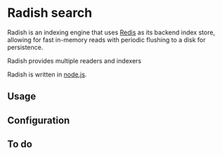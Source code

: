 Radish search
=============

Radish is an indexing engine that uses [Redis](http://redis.io/) as its backend
index store, allowing for fast in-memory reads with periodic flushing to a disk
for persistence.

Radish provides multiple readers and indexers

Radish is written in [node.js](https://nodejs.org/).

Usage
-----

Configuration
-------------

To do
-----
